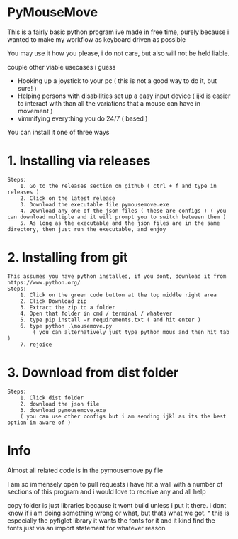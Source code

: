 # PyMouseMove

This is a fairly basic python program ive made in free time, purely because i wanted to make my workflow as keyboard driven as possible

You may use it how you please, i do not care, but also will not be held liable. 

couple other viable usecases i guess 
 - Hooking up a joystick to your pc ( this is not a good way to do it, but sure! )
 - Helping persons with disabilities set up a easy input device ( ijkl is easier to interact with than all the variations that a mouse can have in movement )
 - vimmifying everything you do 24/7 ( based )

You can install it one of three ways

# 1. Installing via releases
    Steps:
        1. Go to the releases section on github ( ctrl + f and type in releases )
        2. Click on the latest release
        3. Download the executable file pymousemove.exe
        4. Download any one of the json files ( these are configs ) ( you can download multiple and it will prompt you to switch between them )
        5. As long as the executable and the json files are in the same directory, then just run the executable, and enjoy 

# 2. Installing from git 
    This assumes you have python installed, if you dont, download it from https://www.python.org/
    Steps: 
        1. Click on the green code button at the top middle right area 
        2. Click Download zip 
        3. Extract the zip to a folder
        4. Open that folder in cmd / terminal / whatever
        5. type pip install -r requirements.txt ( and hit enter )
        6. type python .\mousemove.py 
            ( you can alternatively just type python mous and then hit tab )
        7. rejoice


# 3. Download from dist folder
    Steps:
        1. Click dist folder
        2. download the json file
        3. download pymousemove.exe
        ( you can use other configs but i am sending ijkl as its the best option im aware of )

# Info
Almost all related code is in the pymousemove.py file

I am so immensely open to pull requests i have hit a wall with a number of sections of this program and i would love to receive any and all help 

copy folder is just libraries because it wont build unless i put it there. i dont know if i am doing something wrong or what, but thats what we got. 
^ this is especially the pyfiglet library it wants the fonts for it and it kind find the fonts just via an import statement for whatever reason 
